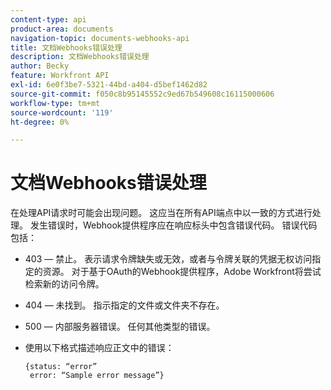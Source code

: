 ```yaml
---
content-type: api
product-area: documents
navigation-topic: documents-webhooks-api
title: 文档Webhooks错误处理
description: 文档Webhooks错误处理
author: Becky
feature: Workfront API
exl-id: 6e0f3be7-5321-44bd-a404-d5bef1462d82
source-git-commit: f050c8b95145552c9ed67b549608c16115000606
workflow-type: tm+mt
source-wordcount: '119'
ht-degree: 0%

---
```


# 文档Webhooks错误处理

在处理API请求时可能会出现问题。 这应当在所有API端点中以一致的方式进行处理。 发生错误时，Webhook提供程序应在响应标头中包含错误代码。 错误代码包括：

* 403 — 禁止。 表示请求令牌缺失或无效，或者与令牌关联的凭据无权访问指定的资源。 对于基于OAuth的Webhook提供程序，Adobe Workfront将尝试检索新的访问令牌。

* 404 — 未找到。 指示指定的文件或文件夹不存在。

* 500 — 内部服务器错误。 任何其他类型的错误。

* 使用以下格式描述响应正文中的错误：

   ```
   {status: “error”
    error: “Sample error message”}
   ```
